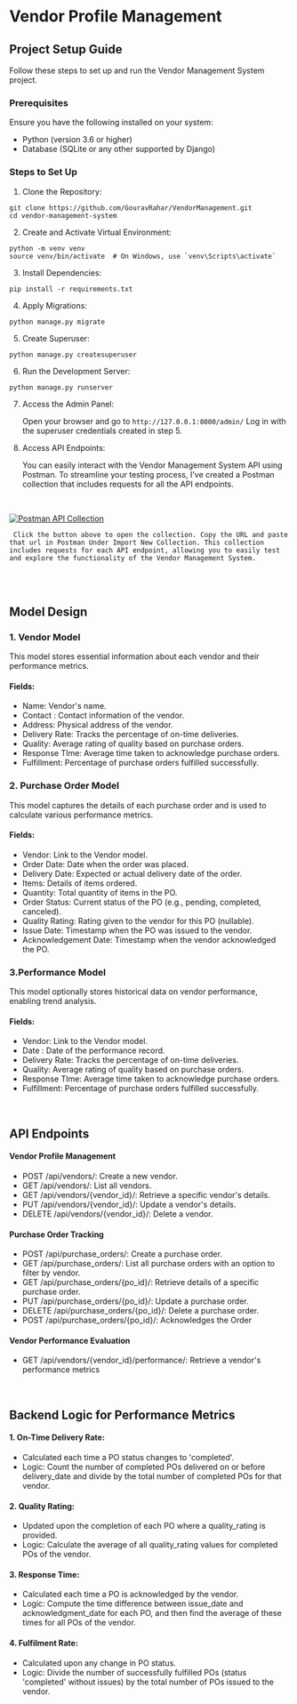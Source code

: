 # Vendor Profile Management


## Project Setup Guide

Follow these steps to set up and run the Vendor Management System project.

### Prerequisites
Ensure you have the following installed on your system:

 - Python (version 3.6 or higher)
 - Database (SQLite or any other supported by Django)

   
### Steps to Set Up
1. Clone the Repository:

```
git clone https://github.com/GouravRahar/VendorManagement.git
cd vendor-management-system
```

2. Create and Activate Virtual Environment:


```
python -m venv venv
source venv/bin/activate  # On Windows, use `venv\Scripts\activate`
```

3. Install Dependencies:

```
pip install -r requirements.txt
```

4. Apply Migrations:

```
python manage.py migrate
```

5. Create Superuser:

```
python manage.py createsuperuser
```

6. Run the Development Server:

```
python manage.py runserver
```

7. Access the Admin Panel:
   
   Open your browser and go to `http://127.0.0.1:8000/admin/` Log in with the superuser credentials created in step 5.

9. Access API Endpoints:
    
   You can easily interact with the Vendor Management System API using Postman. To streamline your testing process, I've created a Postman collection that includes requests for all the API endpoints.

<br/>

   [![Postman API Collection](https://run.pstmn.io/button.svg)](https://api.postman.com/collections/12167432-eb094d03-3159-42e7-aa72-c5d47ba0c41c?access_key=PMAT-01HHKJMYYM9EHSWFDVF62EPJBR)

     Click the button above to open the collection. Copy the URL and paste that url in Postman Under Import New Collection. This collection includes requests for each API endpoint, allowing you to easily test and explore the functionality of the Vendor Management System.

<br/>


<br/>



## Model Design
### 1. Vendor Model
This model stores essential information about each vendor and their performance metrics.
  #### Fields:
  - Name:  Vendor's name.
  - Contact :   Contact information of the vendor.
  - Address:    Physical address of the vendor.
  - Delivery Rate:    Tracks the percentage of on-time deliveries.
  - Quality:    Average rating of quality based on purchase orders.
  - Response TIme:    Average time taken to acknowledge purchase orders.
  - Fulfillment:    Percentage of purchase orders fulfilled successfully.


### 2. Purchase Order Model
  This model captures the details of each purchase order and is used to calculate various performance metrics.
  #### Fields:
  - Vendor:    Link to the Vendor model.
  - Order Date:    Date when the order was placed.
  - Delivery Date:    Expected or actual delivery date of the order.
  - Items:   Details of items ordered.
  - Quantity:   Total quantity of items in the PO.
  - Order Status:   Current status of the PO (e.g., pending, completed, canceled).
  - Quality Rating:   Rating given to the vendor for this PO (nullable).
  - Issue Date:    Timestamp when the PO was issued to the vendor.
  - Acknowledgement Date:    Timestamp when the vendor acknowledged the PO.

### 3.Performance Model
  This model optionally stores historical data on vendor performance, enabling trend analysis.
  #### Fields:
  - Vendor:    Link to the Vendor model.
  - Date :   Date of the performance record.
  - Delivery Rate:    Tracks the percentage of on-time deliveries.
  - Quality:    Average rating of quality based on purchase orders.
  - Response TIme:    Average time taken to acknowledge purchase orders.
  - Fulfillment:    Percentage of purchase orders fulfilled successfully.

<br/>


## API Endpoints

#### Vendor Profile Management
 - POST /api/vendors/: Create a new vendor.
 - GET /api/vendors/: List all vendors.
 - GET /api/vendors/{vendor_id}/: Retrieve a specific vendor's details.
 - PUT /api/vendors/{vendor_id}/: Update a vendor's details.
 - DELETE /api/vendors/{vendor_id}/: Delete a vendor.

#### Purchase Order Tracking
 - POST /api/purchase_orders/: Create a purchase order.
 - GET /api/purchase_orders/: List all purchase orders with an option to filter by vendor.
 - GET /api/purchase_orders/{po_id}/: Retrieve details of a specific purchase order.
 - PUT /api/purchase_orders/{po_id}/: Update a purchase order.
 - DELETE /api/purchase_orders/{po_id}/: Delete a purchase order.
 - POST /api/purchase_orders/{po_id}/: Acknowledges the Order

#### Vendor Performance Evaluation
 - GET /api/vendors/{vendor_id}/performance/: Retrieve a vendor's performance metrics


<br/>


## Backend Logic for Performance Metrics
 #### 1. On-Time Delivery Rate:
  - Calculated each time a PO status changes to 'completed'.
  - Logic: Count the number of completed POs delivered on or before delivery_date and divide by the total number of completed POs for that vendor.

 #### 2. Quality Rating:
  - Updated upon the completion of each PO where a quality_rating is provided.
  - Logic: Calculate the average of all quality_rating values for completed POs of the vendor.

 #### 3. Response Time:
  - Calculated each time a PO is acknowledged by the vendor.
  - Logic: Compute the time difference between issue_date and acknowledgment_date for each PO, and then find the average of these times for all POs of the vendor.

 #### 4. Fulfilment Rate:
  - Calculated upon any change in PO status.
  - Logic: Divide the number of successfully fulfilled POs (status 'completed' without issues) by the total number of POs issued to the vendor.

